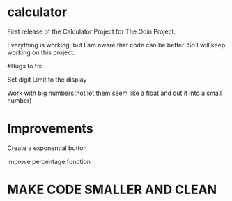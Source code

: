 # calculator

First release of the Calculator Project for The Odin Project.

Everything is working, but I am aware that code can be better. So I will keep working on this project.


#Bugs to fix

Set digit Limit to the display

Work with big numbers(not let them seem like a float and cut it into a small number)

# Improvements

Create a exponential button

improve percentage function

# MAKE CODE SMALLER AND CLEAN
